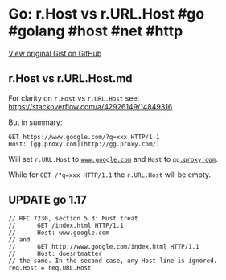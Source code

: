 # Go: r.Host vs r.URL.Host #go #golang #host #net #http

[View original Gist on GitHub](https://gist.github.com/Integralist/fe0761860384b67797f78112aa83e733)

## r.Host vs r.URL.Host.md

For clarity on `r.Host` vs `r.URL.Host` see:  
https://stackoverflow.com/a/42926149/14849316

But in summary:

```
GET https://www.google.com/?q=xxx HTTP/1.1
Host: [gg.proxy.com](http://gg.proxy.com/)
```

Will set `r.URL.Host` to [`www.google.com`](http://www.google.com/) and `Host` to [`gg.proxy.com`](http://gg.proxy.com/).  

While for `GET /?q=xxx HTTP/1.1` the `r.URL.Host` will be empty.

## UPDATE go 1.17

```
// RFC 7230, section 5.3: Must treat
//      GET /index.html HTTP/1.1
//      Host: www.google.com
// and
//      GET http://www.google.com/index.html HTTP/1.1
//      Host: doesntmatter
// the same. In the second case, any Host line is ignored.
req.Host = req.URL.Host
```

